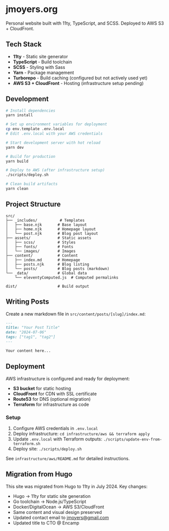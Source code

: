 # jmoyers.org

Personal website built with 11ty, TypeScript, and SCSS. Deployed to AWS S3 +
CloudFront.

## Tech Stack

- **11ty** - Static site generator
- **TypeScript** - Build toolchain
- **SCSS** - Styling with Sass
- **Yarn** - Package management
- **Turborepo** - Build caching (configured but not actively used yet)
- **AWS S3 + CloudFront** - Hosting (infrastructure setup pending)

## Development

```bash
# Install dependencies
yarn install

# Set up environment variables for deployment
cp env.template .env.local
# Edit .env.local with your AWS credentials

# Start development server with hot reload
yarn dev

# Build for production
yarn build

# Deploy to AWS (after infrastructure setup)
./scripts/deploy.sh

# Clean build artifacts
yarn clean
```

## Project Structure

```
src/
├── _includes/          # Templates
│   ├── base.njk       # Base layout
│   ├── home.njk       # Homepage layout
│   └── post.njk       # Blog post layout
├── assets/            # Static assets
│   ├── scss/          # Styles
│   ├── fonts/         # Fonts
│   └── images/        # Images
├── content/           # Content
│   ├── index.md       # Homepage
│   ├── posts.njk      # Blog listing
│   └── posts/         # Blog posts (markdown)
└── _data/             # Global data
    └── eleventyComputed.js  # Computed permalinks

dist/                  # Build output
```

## Writing Posts

Create a new markdown file in `src/content/posts/[slug]/index.md`:

```markdown
---
title: "Your Post Title"
date: "2024-07-06"
tags: ["tag1", "tag2"]
---

Your content here...
```

## Deployment

AWS infrastructure is configured and ready for deployment:

- **S3 bucket** for static hosting
- **CloudFront** for CDN with SSL certificate
- **Route53** for DNS (optional migration)
- **Terraform** for infrastructure as code

### Setup

1. Configure AWS credentials in `.env.local`
2. Deploy infrastructure: `cd infrastructure/aws && terraform apply`
3. Update `.env.local` with Terraform outputs:
   `./scripts/update-env-from-terraform.sh`
4. Deploy site: `./scripts/deploy.sh`

See `infrastructure/aws/README.md` for detailed instructions.

## Migration from Hugo

This site was migrated from Hugo to 11ty in July 2024. Key changes:

- Hugo → 11ty for static site generation
- Go toolchain → Node.js/TypeScript
- Docker/DigitalOcean → AWS S3/CloudFront
- Same content and visual design preserved
- Updated contact email to jmoyers@gmail.com
- Updated title to CTO @ Encamp
